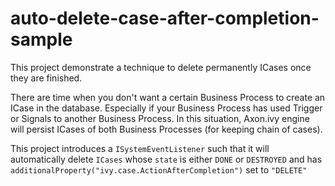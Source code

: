 # auto-delete-case-after-completion-sample

This project demonstrate a technique to delete permanently ICases once they are finished.

There are time when you don't want a certain Business Process to create an ICase in the database. Especially if your Business Process has used Trigger or Signals to another Business Process. In this situation, Axon.ivy engine will persist ICases of both Business Processes (for keeping chain of cases).

This project introduces a `ISystemEventListener` such that it will automatically delete `ICases` whose `state` is either `DONE` or `DESTROYED` and has `additionalProperty("ivy.case.ActionAfterCompletion")` set to `"DELETE"`
